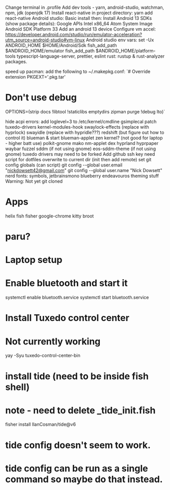 Change terminal in .profile
Add dev tools - yarn, android-studio, watchman, npm, jdk (openjdk 17)
Install react-native in project directory: yarn add react-native
Android studio: Basic install then:
Install Android 13 SDKs (show package details):
Google APIs Intel x86_64 Atom System Image
Android SDK Platform 33
Add an android 13 device
Configure vm accel:
https://developer.android.com/studio/run/emulator-acceleration?utm_source=android-studio#vm-linux
Android studio env vars:
set -Ux ANDROID_HOME $HOME/Android/Sdk
fish_add_path $ANDROID_HOME/emulator
fish_add_path $ANDROID_HOME/platform-tools
typescript-language-server, prettier, eslint
rust: rustup & rust-analyzer packages.

speed up pacman:
add the following to ~/.makepkg.conf:
`# Override extension 
PKGEXT='.pkg.tar'
# Don't use debug
OPTIONS=(strip docs !libtool !staticlibs emptydirs zipman purge !debug lto)`


hide acpi errors: add loglevel=3 to /etc/kernel/cmdline
gsimplecal
patch tuxedo-drivers
kernel-modules-hook
swaylock-effects (replace with hyprlock)
swayidle (replace with hypridle???)
redshift (but figure out how to control it)
blueman & start blueman-applet
zen kernel? (not good for laptop - higher batt use)
polkit-gnome
mako
nm-applet
dex
hyprland
hyprpaper
waybar
fuzzel
sddm (if not using gnome)
eos-sddm-theme (if not using gnome)
tuxedo drivers may need to be forked
Add github ssh key
need script for dotfiles overwrite to current dir (init then add remote)
set git config globals (can script) git config --global user.email "nickdowsett42@gmail.com" git config --global user.name "Nick Dowsett"
nerd fonts: symbols, jetbrainsmono
blueberry
endeavouros theming stuff
Warning: Not yet git cloned
# Apps
helix
fish
fisher
google-chrome
kitty
broot

# paru?
# Laptop setup
# Enable bluetooth and start it
systemctl enable bluetooth.service
systemctl start bluetooth.service
# Install Tuxedo control center
# Not currently working
yay -Syu tuxedo-control-center-bin
# install tide (need to be inside fish shell)
# note - need to delete _tide_init.fish
fisher install IlanCosman/tide@v6
# tide config doesn't seem to work.
# tide config can be run as a single command so maybe do that instead.
